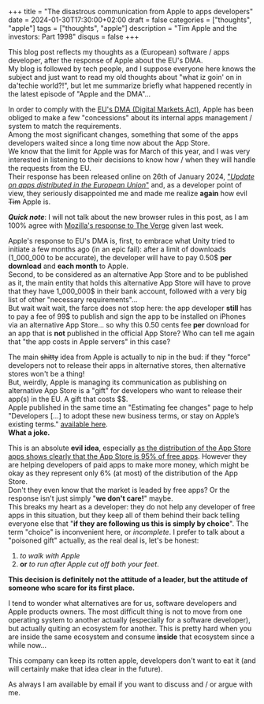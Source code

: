 +++
title = "The disastrous communication from Apple to apps developers"
date = 2024-01-30T17:30:00+02:00
draft = false
categories = ["thoughts", "apple"]
tags = ["thoughts", "apple"]
description = "Tim Apple and the investors: Part 1998"
disqus = false
+++

This blog post reflects my thoughts as a (European) software / apps developer, after the response of Apple about the EU's DMA.  
My blog is followed by tech people, and I suppose everyone here knows the subject and just want to read my old thoughts about "what iz goin' on in da'techie world?!", but let me summarize briefly what happened recently in the latest episode of "Apple and the DMA"...

In order to comply with the [EU's DMA (Digital Markets Act)](https://commission.europa.eu/strategy-and-policy/priorities-2019-2024/europe-fit-digital-age/digital-markets-act-ensuring-fair-and-open-digital-markets_en), Apple has been obliged to make a few "concessions" about its internal apps management / system to match the requirements.  
Among the most significant changes, something that some of the apps developers waited since a long time now about the App Store.  
We know that the limit for Apple was for March of this year, and I was very interested in listening to their decisions to know how / when they will handle the requests from the EU.  
Their response has been released online on 26th of January 2024, ["_Update on apps distributed in the European Union_"](https://developer.apple.com/fr/support/dma-and-apps-in-the-eu/) and, as a developer point of view, they seriously disappointed me and made me realize **again** how evil ~~Tim~~ Apple is.

***Quick note***: I will not talk about the new browser rules in this post, as I am 100% agree with [Mozilla's response to The Verge](https://www.theverge.com/2024/1/26/24052067/mozilla-apple-ios-browser-rules-firefox) given last week.

Apple's response to EU's DMA is, first, to embrace what Unity tried to initiate a few months ago (in an epic fail): after a limit of downloads (1_000_000 to be accurate), the developer will have to pay 0.50$ **per download** and **each month** to Apple.  
Second, to be considered as an alternative App Store and to be published as it, the main entity that holds this alternative App Store will have to prove that they have 1_000_000$ in their bank account, followed with a very big list of other "necessary requirements"...  
But wait wait wait, the farce does not stop here: the app developer **still** has to pay a fee of 99$ to publish and sign the app to be installed on iPhones via an alternative App Store... so why this 0.50 cents fee **per** download for an app that is **not** published in the official App Store? Who can tell me again that "the app costs in Apple servers" in this case?

The main ~~shitty~~ idea from Apple is actually to nip in the bud: if they "force" developers not to release their apps in alternative stores, then alternative stores won't be a thing!  
But, weirdly, Apple is managing its communication as publishing on alternative App Store is a "gift" for developers who want to release their app(s) in the EU. A gift that costs $$.   
Apple published in the same time an "Estimating fee changes" page to help "Developers [...] to adopt these new business terms, or stay on Apple’s existing terms." [available here](https://developer.apple.com/support/fee-calculator-for-apps-in-the-eu/).  
**What a joke.**

This is an absolute **evil idea**, especially [as the distribution of the App Store apps shows clearly that the App Store is 95% of free apps](https://www.statista.com/statistics/1020996/distribution-of-free-and-paid-ios-apps/). However they are helping developers of paid apps to make more money, which might be okay as they represent only 6% (at most) of the distribution of the App Store.  
Don't they even know that the market is leaded by free apps? Or the response isn't just simply "**we don't care!**" maybe.  
This breaks my heart as a developer: they do not help any developer of free apps in this situation, but they keep all of them behind their back telling everyone else that "**if they are following us this is simply by choice**".
The term "choice" is inconvenient here, or _incomplete_. I prefer to talk about a "poisoned gift" actually, as the real deal is, let's be honest: 
1. _to walk with Apple_ 
2. **or** _to run after Apple cut off both your feet_.

**This decision is definitely not the attitude of a leader, but the attitude of someone who scare for its first place.**

I tend to wonder what alternatives are for us, software developers and Apple products owners. 
The most difficult thing is not to move from one operating system to another actually (especially for a software developer), but actually quiting an ecosystem for another. 
This is pretty hard when you are inside the same ecosystem and consume **inside** that ecosystem since a while now...

This company can keep its rotten apple, developers don't want to eat it (and will certainly make that idea clear in the future).

As always I am available by email if you want to discuss and / or argue with me. 